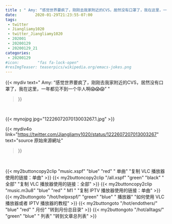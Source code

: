 ```yaml
---
title : " Amy: “感觉世界要疯了，刚刚去我家附近的CVS，居然没有口罩了，我在这里，一年都见不到一个华人啊😱😱😱”  "
date:        2020-01-29T21:23:55-07:00
tags:
 - twitter
 - Jiangliamy1020
 - twitter_Jiangliamy1020
 - 202001
 - 20200129
 - 20200129_21
categories:
 - 20200129
#icon:        "fas fa-lock-open"
#resImgTeaser: teaserpics/wikipedia.org/emacs-jokes.png
---
```


{{< mydiv text=" Amy: “感觉世界要疯了，刚刚去我家附近的CVS，居然没有口罩了，我在这里，一年都见不到一个华人啊😱😱😱”  "
>}}
<br>


 {{< mynojpg jpg="1222607207013003267.1.jpg" >}}<br> 



{{< mydiv4o link="https://twitter.com/Jiangliamy1020/status/1222607207013003267"
text="source 原始來源網址"
>}}


<br>

{{< my2buttoncopy2clip "music.xspf"        "blue"   "red"    " 单曲"  "复制 VLC 播放器使用的链接：单曲" >}} {{< my2buttoncopy2clip "/all.xspf"         "green"  "black"  " 全部"  "复制 VLC 播放器使用的链接：全部" >}} {{< my2buttoncopy2clip "music.m3u8"        "blue"   "red"    " M1 "    "复制 IPTV 播放器使用的链接：单曲" >}} {{< my2buttongoto      "/hot/helpxspf/"    "green"  "blue"   " 播放器" "如何使用 VLC 播放器或者 IPTV 播放器的教程" >}} {{< my2buttongoto      "/hot/endothers/"   "blue"   "red"    " 月份"   "转到月份总目录" >}} {{< my2buttongoto      "/hot/alltags/"     "green"  "blue"   " 列表"   "转到文章总列表" >}} 
